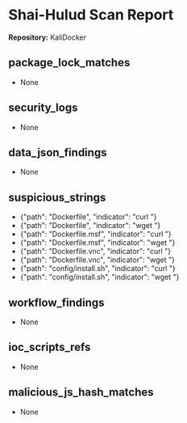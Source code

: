 # Shai-Hulud Scan Report

**Repository:** KaliDocker

## package_lock_matches

- None

## security_logs

- None

## data_json_findings

- None

## suspicious_strings

- {"path": "Dockerfile", "indicator": "curl "}
- {"path": "Dockerfile", "indicator": "wget "}
- {"path": "Dockerfile.msf", "indicator": "curl "}
- {"path": "Dockerfile.msf", "indicator": "wget "}
- {"path": "Dockerfile.vnc", "indicator": "curl "}
- {"path": "Dockerfile.vnc", "indicator": "wget "}
- {"path": "config/install.sh", "indicator": "curl "}
- {"path": "config/install.sh", "indicator": "wget "}

## workflow_findings

- None

## ioc_scripts_refs

- None

## malicious_js_hash_matches

- None

